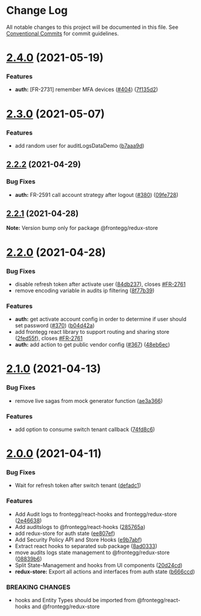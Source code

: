 # Change Log

All notable changes to this project will be documented in this file.
See [Conventional Commits](https://conventionalcommits.org) for commit guidelines.

# [2.4.0](https://github.com/frontegg/frontegg-react/compare/v2.3.2...v2.4.0) (2021-05-19)


### Features

* **auth:** [FR-2731] remember MFA devices  ([#404](https://github.com/frontegg/frontegg-react/issues/404)) ([7f135d2](https://github.com/frontegg/frontegg-react/commit/7f135d200657ffd19ab54bcf9fd2049c07db43b4))





# [2.3.0](https://github.com/frontegg/frontegg-react/compare/v2.2.2...v2.3.0) (2021-05-07)


### Features

* add random user for auditLogsDataDemo ([b7aaa9d](https://github.com/frontegg/frontegg-react/commit/b7aaa9d3c1367aa547ca62b7e878127ebd9cbfbd))





## [2.2.2](https://github.com/frontegg/frontegg-react/compare/v2.2.1...v2.2.2) (2021-04-29)


### Bug Fixes

* **auth:** FR-2591 call account strategy after logout ([#380](https://github.com/frontegg/frontegg-react/issues/380)) ([09fe728](https://github.com/frontegg/frontegg-react/commit/09fe728203009d23f53dc4a51deb36b392c86de8))





## [2.2.1](https://github.com/frontegg/frontegg-react/compare/v2.2.0...v2.2.1) (2021-04-28)

**Note:** Version bump only for package @frontegg/redux-store





# [2.2.0](https://github.com/frontegg/frontegg-react/compare/v2.1.0...v2.2.0) (2021-04-28)


### Bug Fixes

* disable refresh token after activate user ([84db237](https://github.com/frontegg/frontegg-react/commit/84db2376901b34f53d7079108d989b7d1c5d57b7)), closes [#FR-2761](https://github.com/frontegg/frontegg-react/issues/FR-2761)
* remove encoding variable in audits ip filtering ([8f77b39](https://github.com/frontegg/frontegg-react/commit/8f77b39d6f059efc2031f58d0464af3b407c2013))


### Features

* **auth:** get activate account config in order to determine if user should set password ([#370](https://github.com/frontegg/frontegg-react/issues/370)) ([b04d42a](https://github.com/frontegg/frontegg-react/commit/b04d42a8d84778bfdadcc3a7a872f9b24eb18028))
* add frontegg react library to support routing and sharing store ([2fed55f](https://github.com/frontegg/frontegg-react/commit/2fed55f61832c785d4ec99d7193226b9cf4f3a16)), closes [#FR-2761](https://github.com/frontegg/frontegg-react/issues/FR-2761)
* **auth:** add action to get public vendor config ([#367](https://github.com/frontegg/frontegg-react/issues/367)) ([48eb6ec](https://github.com/frontegg/frontegg-react/commit/48eb6ecf523def554fd9622609fffc5e2bef9692))





# [2.1.0](https://github.com/frontegg/frontegg-react/compare/v2.0.0...v2.1.0) (2021-04-13)


### Bug Fixes

* remove live sagas from mock generator function ([ae3a366](https://github.com/frontegg/frontegg-react/commit/ae3a366633d1ab7f502437bec9413942e902104b))


### Features

* add option to consume switch tenant callback ([74fd8c6](https://github.com/frontegg/frontegg-react/commit/74fd8c65a3e4dd624d0144d7a330b98ad8a09d43))





# [2.0.0](https://github.com/frontegg/frontegg-react/compare/v1.28.0...v2.0.0) (2021-04-11)


### Bug Fixes

* Wait for refresh token after switch tenant ([defadc1](https://github.com/frontegg/frontegg-react/commit/defadc1354b345bf7a07526b80e2d10eb16f0aaf))


### Features

* Add Audit logs to frontegg/react-hooks and frontegg/redux-store ([2e46638](https://github.com/frontegg/frontegg-react/commit/2e466385db3242a0547912a8daf3eb6bbd088709))
* Add auditslogs to @frontegg/react-hooks ([285765a](https://github.com/frontegg/frontegg-react/commit/285765aa3fdbe37d4dbbdb2ad138823afb7e8c64))
* add redux-store for auth state ([ee807ef](https://github.com/frontegg/frontegg-react/commit/ee807efd45a4a2ef494ce2420a80dc0a458fe4ab))
* Add Security Policy API and Store Hooks ([e9b7abf](https://github.com/frontegg/frontegg-react/commit/e9b7abfa38e5e958a63f69dd45bd6631f2811e53))
* Extract react hooks to separated sub package ([8ad0333](https://github.com/frontegg/frontegg-react/commit/8ad033332fde18e3f10f7f6f4f5d0d24fc88f0b0))
* move audits logs state management to @frontegg/redux-store ([08839b6](https://github.com/frontegg/frontegg-react/commit/08839b685dcdc0aaf3b17c0c0baf9bc0ba687536))
* Split State-Management and hooks from UI components ([20d24cd](https://github.com/frontegg/frontegg-react/commit/20d24cd19f536a7f519d670bd8735feb350e54e9))
* **redux-store:** Export all actions and interfaces from auth state ([b666ccd](https://github.com/frontegg/frontegg-react/commit/b666ccd9dc508cfffcdf5b1d81f96aab53f167fb))


### BREAKING CHANGES

* hooks and Entity Types should be imported from @frontegg/react-hooks and @frontegg/redux-store

